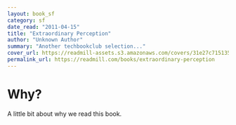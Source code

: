 ```yaml
---
layout: book_sf
category: sf
date_read: "2011-04-15"
title: "Extraordinary Perception"
author: "Unknown Author"
summary: "Another techbookclub selection..."
cover_url: https://readmill-assets.s3.amazonaws.com/covers/31e27c71513599703de0cebfd13723fd-original.png?1364080807
permalink_url: https://readmill.com/books/extraordinary-perception
---
```


# Why?
A little bit about why we read this book.

